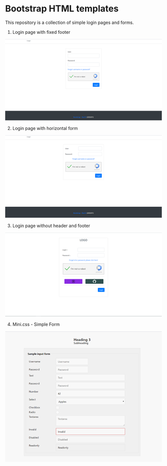 # Bootstrap HTML templates

This repository is a collection of simple login pages and forms.

1. Login page with fixed footer

![align-center-login-page](https://github.com/bach3/html_template_forms/blob/master/preview/signin-center-fixbottom-thumb.png)

2. Login page with horizontal form

![align-center-login-page-horizontal-form](https://github.com/bach3/html_template_forms/blob/master/preview/signin-horizontal-thumb.png)

3. Login page without header and footer

![login-page-without-header-footer](https://github.com/bach3/html_template_forms/blob/master/preview/signin-no-header-footer.png)

4. Mini.css - Simple Form

![mini.css - simple form](https://github.com/bach3/html_template_forms/blob/master/preview/minicss-sample-form.png)
